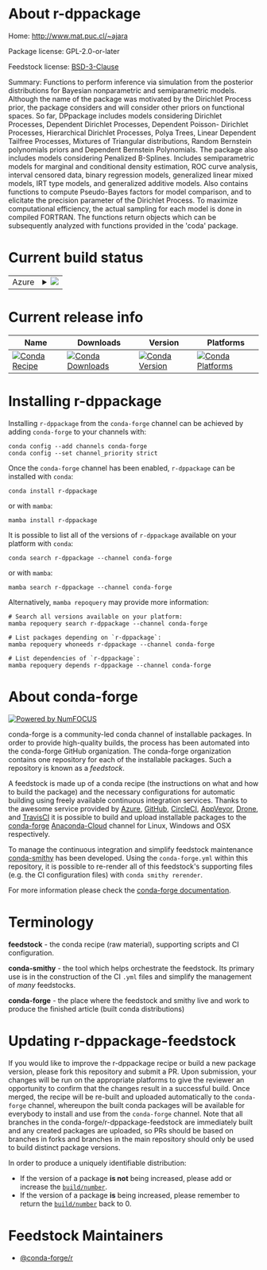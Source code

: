 About r-dppackage
=================

Home: http://www.mat.puc.cl/~ajara

Package license: GPL-2.0-or-later

Feedstock license: [BSD-3-Clause](https://github.com/conda-forge/r-dppackage-feedstock/blob/main/LICENSE.txt)

Summary: Functions to perform inference via simulation from the posterior distributions for Bayesian nonparametric and semiparametric models. Although the name of the package was motivated by the Dirichlet Process prior, the package considers and will consider other priors on functional spaces. So far, DPpackage includes models considering Dirichlet Processes, Dependent Dirichlet Processes, Dependent Poisson- Dirichlet Processes, Hierarchical Dirichlet Processes, Polya Trees, Linear Dependent Tailfree Processes, Mixtures of Triangular distributions, Random Bernstein polynomials priors and Dependent Bernstein Polynomials.  The package also includes models considering Penalized B-Splines.  Includes semiparametric models for marginal and conditional density estimation, ROC curve analysis, interval censored data, binary regression models, generalized linear mixed models, IRT type models, and generalized additive models. Also contains functions to compute Pseudo-Bayes factors for model comparison, and to elicitate the precision parameter of the Dirichlet Process. To maximize computational efficiency, the actual sampling for each model is done in compiled FORTRAN. The functions return objects which can be subsequently analyzed with functions provided in the 'coda' package.

Current build status
====================


<table>
    
  <tr>
    <td>Azure</td>
    <td>
      <details>
        <summary>
          <a href="https://dev.azure.com/conda-forge/feedstock-builds/_build/latest?definitionId=2532&branchName=main">
            <img src="https://dev.azure.com/conda-forge/feedstock-builds/_apis/build/status/r-dppackage-feedstock?branchName=main">
          </a>
        </summary>
        <table>
          <thead><tr><th>Variant</th><th>Status</th></tr></thead>
          <tbody><tr>
              <td>linux_64_r_base4.1</td>
              <td>
                <a href="https://dev.azure.com/conda-forge/feedstock-builds/_build/latest?definitionId=2532&branchName=main">
                  <img src="https://dev.azure.com/conda-forge/feedstock-builds/_apis/build/status/r-dppackage-feedstock?branchName=main&jobName=linux&configuration=linux_64_r_base4.1" alt="variant">
                </a>
              </td>
            </tr><tr>
              <td>linux_64_r_base4.2</td>
              <td>
                <a href="https://dev.azure.com/conda-forge/feedstock-builds/_build/latest?definitionId=2532&branchName=main">
                  <img src="https://dev.azure.com/conda-forge/feedstock-builds/_apis/build/status/r-dppackage-feedstock?branchName=main&jobName=linux&configuration=linux_64_r_base4.2" alt="variant">
                </a>
              </td>
            </tr><tr>
              <td>osx_64_r_base4.1</td>
              <td>
                <a href="https://dev.azure.com/conda-forge/feedstock-builds/_build/latest?definitionId=2532&branchName=main">
                  <img src="https://dev.azure.com/conda-forge/feedstock-builds/_apis/build/status/r-dppackage-feedstock?branchName=main&jobName=osx&configuration=osx_64_r_base4.1" alt="variant">
                </a>
              </td>
            </tr><tr>
              <td>osx_64_r_base4.2</td>
              <td>
                <a href="https://dev.azure.com/conda-forge/feedstock-builds/_build/latest?definitionId=2532&branchName=main">
                  <img src="https://dev.azure.com/conda-forge/feedstock-builds/_apis/build/status/r-dppackage-feedstock?branchName=main&jobName=osx&configuration=osx_64_r_base4.2" alt="variant">
                </a>
              </td>
            </tr><tr>
              <td>win_64</td>
              <td>
                <a href="https://dev.azure.com/conda-forge/feedstock-builds/_build/latest?definitionId=2532&branchName=main">
                  <img src="https://dev.azure.com/conda-forge/feedstock-builds/_apis/build/status/r-dppackage-feedstock?branchName=main&jobName=win&configuration=win_64_" alt="variant">
                </a>
              </td>
            </tr>
          </tbody>
        </table>
      </details>
    </td>
  </tr>
</table>

Current release info
====================

| Name | Downloads | Version | Platforms |
| --- | --- | --- | --- |
| [![Conda Recipe](https://img.shields.io/badge/recipe-r--dppackage-green.svg)](https://anaconda.org/conda-forge/r-dppackage) | [![Conda Downloads](https://img.shields.io/conda/dn/conda-forge/r-dppackage.svg)](https://anaconda.org/conda-forge/r-dppackage) | [![Conda Version](https://img.shields.io/conda/vn/conda-forge/r-dppackage.svg)](https://anaconda.org/conda-forge/r-dppackage) | [![Conda Platforms](https://img.shields.io/conda/pn/conda-forge/r-dppackage.svg)](https://anaconda.org/conda-forge/r-dppackage) |

Installing r-dppackage
======================

Installing `r-dppackage` from the `conda-forge` channel can be achieved by adding `conda-forge` to your channels with:

```
conda config --add channels conda-forge
conda config --set channel_priority strict
```

Once the `conda-forge` channel has been enabled, `r-dppackage` can be installed with `conda`:

```
conda install r-dppackage
```

or with `mamba`:

```
mamba install r-dppackage
```

It is possible to list all of the versions of `r-dppackage` available on your platform with `conda`:

```
conda search r-dppackage --channel conda-forge
```

or with `mamba`:

```
mamba search r-dppackage --channel conda-forge
```

Alternatively, `mamba repoquery` may provide more information:

```
# Search all versions available on your platform:
mamba repoquery search r-dppackage --channel conda-forge

# List packages depending on `r-dppackage`:
mamba repoquery whoneeds r-dppackage --channel conda-forge

# List dependencies of `r-dppackage`:
mamba repoquery depends r-dppackage --channel conda-forge
```


About conda-forge
=================

[![Powered by
NumFOCUS](https://img.shields.io/badge/powered%20by-NumFOCUS-orange.svg?style=flat&colorA=E1523D&colorB=007D8A)](https://numfocus.org)

conda-forge is a community-led conda channel of installable packages.
In order to provide high-quality builds, the process has been automated into the
conda-forge GitHub organization. The conda-forge organization contains one repository
for each of the installable packages. Such a repository is known as a *feedstock*.

A feedstock is made up of a conda recipe (the instructions on what and how to build
the package) and the necessary configurations for automatic building using freely
available continuous integration services. Thanks to the awesome service provided by
[Azure](https://azure.microsoft.com/en-us/services/devops/), [GitHub](https://github.com/),
[CircleCI](https://circleci.com/), [AppVeyor](https://www.appveyor.com/),
[Drone](https://cloud.drone.io/welcome), and [TravisCI](https://travis-ci.com/)
it is possible to build and upload installable packages to the
[conda-forge](https://anaconda.org/conda-forge) [Anaconda-Cloud](https://anaconda.org/)
channel for Linux, Windows and OSX respectively.

To manage the continuous integration and simplify feedstock maintenance
[conda-smithy](https://github.com/conda-forge/conda-smithy) has been developed.
Using the ``conda-forge.yml`` within this repository, it is possible to re-render all of
this feedstock's supporting files (e.g. the CI configuration files) with ``conda smithy rerender``.

For more information please check the [conda-forge documentation](https://conda-forge.org/docs/).

Terminology
===========

**feedstock** - the conda recipe (raw material), supporting scripts and CI configuration.

**conda-smithy** - the tool which helps orchestrate the feedstock.
                   Its primary use is in the construction of the CI ``.yml`` files
                   and simplify the management of *many* feedstocks.

**conda-forge** - the place where the feedstock and smithy live and work to
                  produce the finished article (built conda distributions)


Updating r-dppackage-feedstock
==============================

If you would like to improve the r-dppackage recipe or build a new
package version, please fork this repository and submit a PR. Upon submission,
your changes will be run on the appropriate platforms to give the reviewer an
opportunity to confirm that the changes result in a successful build. Once
merged, the recipe will be re-built and uploaded automatically to the
`conda-forge` channel, whereupon the built conda packages will be available for
everybody to install and use from the `conda-forge` channel.
Note that all branches in the conda-forge/r-dppackage-feedstock are
immediately built and any created packages are uploaded, so PRs should be based
on branches in forks and branches in the main repository should only be used to
build distinct package versions.

In order to produce a uniquely identifiable distribution:
 * If the version of a package **is not** being increased, please add or increase
   the [``build/number``](https://docs.conda.io/projects/conda-build/en/latest/resources/define-metadata.html#build-number-and-string).
 * If the version of a package **is** being increased, please remember to return
   the [``build/number``](https://docs.conda.io/projects/conda-build/en/latest/resources/define-metadata.html#build-number-and-string)
   back to 0.

Feedstock Maintainers
=====================

* [@conda-forge/r](https://github.com/conda-forge/r/)

